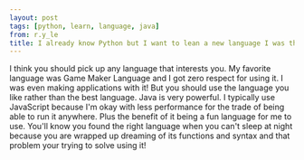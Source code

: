 ```yaml
---
layout: post
tags: [python, learn, language, java]
from: r.y_le
title: I already know Python but I want to lean a new language I was thinking Java. What do you think?
---
```

I think you should pick up any language that interests you. My favorite language was Game Maker Language and I got zero respect for using it. I was even making applications with it! But you should use the language you like rather than the best language. Java is very powerful. I typically use JavaScript because I'm okay with less performance for the trade of being able to run it anywhere. Plus the benefit of it being a fun language for me to use. You'll know you found the right language when you can't sleep at night because you are wrapped up dreaming of its functions and syntax and that problem your trying to solve using it!
